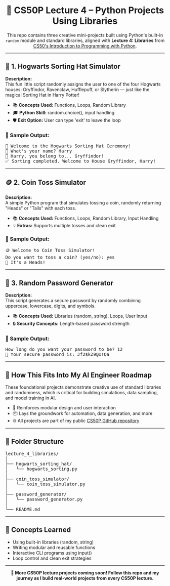 <h1 align="center">🔮 CS50P Lecture 4 – Python Projects Using Libraries</h1>

<p align="center">This repo contains three creative mini-projects built using Python's built-in <code>random</code> module and standard libraries, aligned with <strong>Lecture 4: Libraries</strong> from <a href="https://cs50.harvard.edu/python/">CS50's Introduction to Programming with Python</a>.</p>

<hr>

<h2>🧙 1. Hogwarts Sorting Hat Simulator</h2>

<p><strong>Description:</strong><br>
This fun little script randomly assigns the user to one of the four Hogwarts houses: Gryffindor, Ravenclaw, Hufflepuff, or Slytherin — just like the magical Sorting Hat in Harry Potter!</p>

<ul>
  <li>📚 <strong>Concepts Used:</strong> Functions, Loops, Random Library</li>
  <li>🎓 <strong>Python Skill:</strong> random.choice(), input handling</li>
  <li>🛡️ <strong>Exit Option:</strong> User can type 'exit' to leave the loop</li>
</ul>

<h3>📌 Sample Output:</h3>

<pre>
🧙 Welcome to the Hogwarts Sorting Hat Ceremony!
🧑 What's your name? Harry
🎩 Harry, you belong to... Gryffindor!
✅ Sorting completed. Welcome to House Gryffindor, Harry!
</pre>

<hr>

<h2>🪙 2. Coin Toss Simulator</h2>

<p><strong>Description:</strong><br>
A simple Python program that simulates tossing a coin, randomly returning "Heads" or "Tails" with each toss.</p>

<ul>
  <li>📚 <strong>Concepts Used:</strong> Functions, Loops, Random Library, Input Handling</li>
  <li>💡 <strong>Extras:</strong> Supports multiple tosses and clean exit</li>
</ul>

<h3>📌 Sample Output:</h3>

<pre>
🪙 Welcome to Coin Toss Simulator!
Do you want to toss a coin? (yes/no): yes
🎲 It's a Heads!
</pre>

<hr>

<h2>🔐 3. Random Password Generator</h2>

<p><strong>Description:</strong><br>
This script generates a secure password by randomly combining uppercase, lowercase, digits, and symbols.</p>

<ul>
  <li>📚 <strong>Concepts Used:</strong> Libraries (random, string), Loops, User Input</li>
  <li>🔒 <strong>Security Concepts:</strong> Length-based password strength</li>
</ul>

<h3>📌 Sample Output:</h3>

<pre>
How long do you want your password to be? 12
🔐 Your secure password is: Jf2$kZ9@x!Qa
</pre>

<hr>

<h2>🚀 How This Fits Into My AI Engineer Roadmap</h2>

<p>These foundational projects demonstrate creative use of standard libraries and randomness, which is critical for building simulations, data sampling, and model training in AI.</p>

<ul>
  <li>🧠 Reinforces modular design and user interaction</li>
  <li>📦 Lays the groundwork for automation, data generation, and more</li>
  <li>🌐 All projects are part of my public <a href="https://github.com/your-username/cs50p-python-projects">CS50P GitHub repository</a></li>
</ul>

<hr>

<h2>📁 Folder Structure</h2>

<pre>
lecture_4_libraries/
│
├── hogwarts_sorting_hat/
│   └── hogwarts_sorting.py
│
├── coin_toss_simulator/
│   └── coin_toss_simulator.py
│
├── password_generator/
│   └── password_generator.py
│
└── README.md
</pre>

<hr>

<h2>🧠 Concepts Learned</h2>

<ul>
  <li>Using built-in libraries (random, string)</li>
  <li>Writing modular and reusable functions</li>
  <li>Interactive CLI programs using input()</li>
  <li>Loop control and clean exit strategies</li>
</ul>

---

<p align="center"><strong>🚀 More CS50P lecture projects coming soon! Follow this repo and my journey as I build real-world projects from every CS50P lecture.</strong></p>
